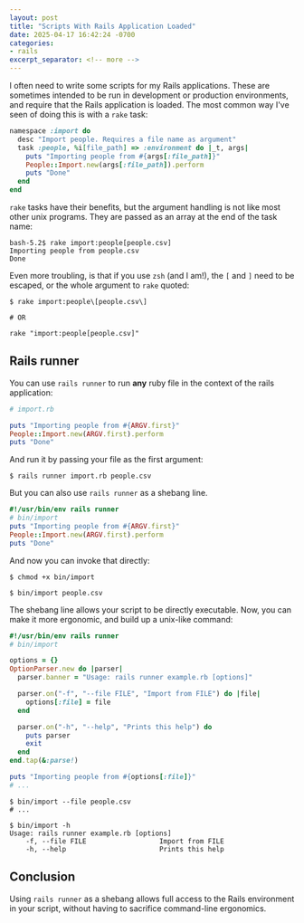 ```yaml
---
layout: post
title: "Scripts With Rails Application Loaded"
date: 2025-04-17 16:42:24 -0700
categories:
- rails
excerpt_separator: <!-- more -->
---
```


I often need to write some scripts for my Rails applications. These are sometimes intended to be run in development or production environments, and require that the Rails application is loaded. The most common way I've seen of doing this is with a `rake` task:

```ruby
namespace :import do
  desc "Import people. Requires a file name as argument"
  task :people, %i[file_path] => :environment do |_t, args|
    puts "Importing people from #{args[:file_path]}"
    People::Import.new(args[:file_path]).perform
    puts "Done"
  end
end
```

`rake` tasks have their benefits, but the argument handling is not like most other unix programs. They are passed as an array at the end of the task name:

```
bash-5.2$ rake import:people[people.csv]
Importing people from people.csv
Done
```

Even more troubling, is that if you use `zsh` (and I am!), the `[` and `]` need to be escaped, or the whole argument to `rake` quoted:

```
$ rake import:people\[people.csv\]

# OR

rake "import:people[people.csv]"
```

## Rails runner

You can use `rails runner` to run **any** ruby file in the context of the rails application:

```ruby
# import.rb

puts "Importing people from #{ARGV.first}"
People::Import.new(ARGV.first).perform
puts "Done"
```

And run it by passing your file as the first argument:

```
$ rails runner import.rb people.csv
```

But you can also use `rails runner` as a shebang line.

```ruby
#!/usr/bin/env rails runner
# bin/import
puts "Importing people from #{ARGV.first}"
People::Import.new(ARGV.first).perform
puts "Done"
```

And now you can invoke that directly:

```
$ chmod +x bin/import

$ bin/import people.csv
```

The shebang line allows your script to be directly executable. Now, you can make it more ergonomic, and build up a unix-like command:

```ruby
#!/usr/bin/env rails runner
# bin/import

options = {}
OptionParser.new do |parser|
  parser.banner = "Usage: rails runner example.rb [options]"

  parser.on("-f", "--file FILE", "Import from FILE") do |file|
    options[:file] = file
  end

  parser.on("-h", "--help", "Prints this help") do
    puts parser
    exit
  end
end.tap(&:parse!)

puts "Importing people from #{options[:file]}"
# ...
```

```
$ bin/import --file people.csv
# ...

$ bin/import -h
Usage: rails runner example.rb [options]
    -f, --file FILE                  Import from FILE
    -h, --help                       Prints this help
```

## Conclusion

Using `rails runner` as a shebang allows full access to the Rails environment in your script, without having to sacrifice command-line ergonomics.
